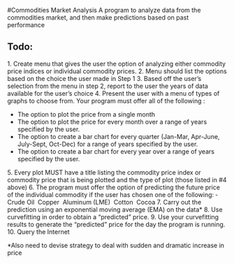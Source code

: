 #Commodities Market Analysis
A program to analyze data from the commodities market, and then make predictions based on past performance

<h2>Todo:</h2>
1. Create menu that gives the user the option of analyzing either commodity price indices
or individual commodity prices.
2. Menu should list the options based on the choice the user made in Step 1
3. Based off the user’s selection from the menu in step 2, report to the user the years of
data available for the user’s choice
4. Present the user with a menu of types of graphs to choose from. Your program must
offer all of the following :
<ul>
  <li>The option to plot the price from a single month</li>
  <li>The option to plot the price for every month over a range of years specified by the
user.</li>
  <li>The option to create a bar chart for every quarter (Jan-Mar, Apr-June, July-Sept,
Oct-Dec) for a range of years specified by the user.</li>
  <li>The option to create a bar chart for every year over a range of years specified by the
user.</li>
</ul>
5. Every plot MUST have a title listing the commodity price index or commodity price that
is being plotted and the type of plot (those listed in #4 above)
6. The program must offer the option of predicting the future price of the individual
commodity if the user has chosen one of the following: ­ Crude Oil ­ Copper ­
Aluminum (LME) ­ Cotton ­ Cocoa
7. Carry out the prediction using an exponential moving average (EMA) on the data*
8. Use curve­fitting in order to obtain a “predicted” price.
9. Use your curve­fitting results to generate the “predicted” price for the day the program
is running.
10. Query the Internet

*Also need to devise strategy to deal with sudden and dramatic increase in price
